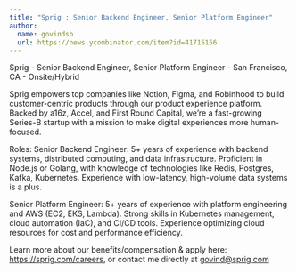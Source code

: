 ```yaml
---
title: "Sprig : Senior Backend Engineer, Senior Platform Engineer"
author:
  name: govindsb
  url: https://news.ycombinator.com/item?id=41715156
---
```

Sprig - Senior Backend Engineer, Senior Platform Engineer - San Francisco, CA - Onsite&#x2F;Hybrid

Sprig empowers top companies like Notion, Figma, and Robinhood to build customer-centric products through our product experience platform. Backed by a16z, Accel, and First Round Capital, we’re a fast-growing Series-B startup with a mission to make digital experiences more human-focused.

Roles:
Senior Backend Engineer: 5+ years of experience with backend systems, distributed computing, and data infrastructure. Proficient in Node.js or Golang, with knowledge of technologies like Redis, Postgres, Kafka, Kubernetes. Experience with low-latency, high-volume data systems is a plus.

Senior Platform Engineer: 5+ years of experience with platform engineering and AWS (EC2, EKS, Lambda). Strong skills in Kubernetes management, cloud automation (IaC), and CI&#x2F;CD tools. Experience optimizing cloud resources for cost and performance efficiency.

Learn more about our benefits&#x2F;compensation &amp; apply here: <a href="https:&#x2F;&#x2F;sprig.com&#x2F;careers" rel="nofollow">https:&#x2F;&#x2F;sprig.com&#x2F;careers</a>, or contact me directly at govind@sprig.com
<JobApplication />
